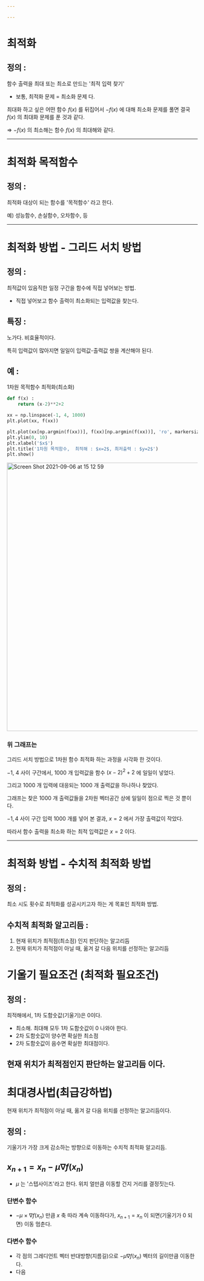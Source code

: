 ```yaml
---

---
```


# 최적화 

## 정의 :

함수 출력을 최대 또는 최소로 만드는 '최적 입력 찾기'

- 보통, 최적화 문제 = 최소화 문제 다. 

최대화 하고 싶은 어떤 함수 $f(x)$ 를 뒤집어서 $-f(x)$ 에 대해 최소화 문제를 풀면 결국 $f(x)$ 의 최대화 문제를 푼 것과 같다. 

$\Rightarrow$ $-f(x)$ 의 최소해는 함수 $f(x)$ 의 최대해와 같다. 

---

# 최적화 목적함수 

## 정의 : 

최적화 대상이 되는 함수를 '목적함수' 라고 한다. 

예) 성능함수, 손실함수, 오차함수, 등

---

# 최적화 방법 - 그리드 서치 방법 

## 정의 : 

최적값이 있음직한 일정 구간을 함수에 직접 넣어보는 방법.

- 직접 넣어보고 함수 출력이 최소화되는 입력값을 찾는다. 

## 특징 : 

노가다. 비효율적이다. 

특히 입력값이 많아지면 일일이 입력값-출력값 쌍을 계산해야 된다. 

## 예 : 

1차원 목적함수 최적화(최소화)

```python
def f(x) : 
    return (x-2)**2+2

xx = np.linspace(-1, 4, 1000)
plt.plot(xx, f(xx))

plt.plot(xx[np.argmin(f(xx))], f(xx)[np.argmin(f(xx))], 'ro', markersize=10)
plt.ylim(0, 10)
plt.xlabel('$x$')
plt.title('1차원 목적함수,  최적해 : $x=2$, 최저출력 : $y=2$')
plt.show()
```
<img width="707" alt="Screen Shot 2021-09-06 at 15 12 59" src="https://user-images.githubusercontent.com/83487073/132168905-a549ec35-cfc7-463f-911d-64254d92fc06.png">


### 위 그래프는 

그리드 서치 방법으로 1차원 함수 최적화 하는 과정을 시각화 한 것이다. 

$-1$, $4$ 사이 구간에서, $1000$ 개 입력값을 함수 $(x-2)^{2}+2$ 에 일일이 넣었다. 

그리고 $1000$ 개 입력에 대응되는 $1000$ 개 출력값을 하나하나 찾았다. 

그래프는 찾은 $1000$ 개 출력값들을 2차원 벡터공간 상에 일일이 점으로 찍은 것 뿐이다. 

$-1, 4$ 사이 구간 입력 $1000$ 개를 넣어 본 결과, $x=2$ 에서 가장 출력값이 작았다. 

따라서 함수 출력을 최소화 하는 최적 입력값은 $x=2$ 이다. 

---

# 최적화 방법 - 수치적 최적화 방법 

## 정의 : 

최소 시도 횟수로 최적화를 성공시키고자 하는 게 목표인 최적화 방법. 

## 수치적 최적화 알고리듬 : 

1. 현재 위치가 최적점(최소점) 인지 판단하는 알고리듬
2. 현재 위치가 최적점이 아닐 때, 옮겨 갈 다음 위치를 선정하는 알고리듬 

# 기울기 필요조건 (최적화 필요조건)

## 정의 : 

최적해에서, 1차 도함숫값(기울기)은 0이다. 

- 최소해. 최대해 모두 1차 도함숫값이 0 나와야 한다.
- 2차 도함숫값이 양수면 확실한 최소점
- 2차 도함숫값이 음수면 확실한 최대점이다. 

## 현재 위치가 최적점인지 판단하는 알고리듬 이다. 

# 최대경사법(최급강하법)

현재 위치가 최적점이 아닐 때, 옮겨 갈 다음 위치를 선정하는 알고리듬이다. 

## 정의 : 

기울기가 가장 크게 감소하는 방향으로 이동하는 수치적 최적화 알고리듬. 

## $x_{n+1} = x_{n} - \mu\nabla{f(x_{n})}$

- $\mu$ 는 '스텝사이즈'라고 한다. 위치 얼만큼 이동할 건지 거리를 결정짓는다. 

### 단변수 함수 

- $-\mu$ $\times$ $\nabla{f(x_{n})}$ 만큼 $x$ 축 따라 계속 이동하다가, $x_{n+1} = x_{n}$ 이 되면(기울기가 $0$ 되면) 이동 멈춘다.

### 다변수 함수 

- 각 점의 그레디언트 벡터 반대방향(지름길)으로 $- \mu\nabla{f(x_{n})}$ 벡터의 길이만큼 이동한다. 
- 다음 













